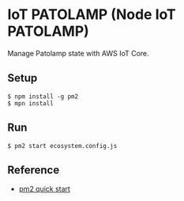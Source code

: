# IoT PATOLAMP (Node IoT PATOLAMP)

Manage Patolamp state with AWS IoT Core.

## Setup

```
$ npm install -g pm2
$ mpn install
```

## Run

```
$ pm2 start ecosystem.config.js
```

## Reference

- [pm2 quick start](https://pm2.keymetrics.io/docs/usage/quick-start/)
